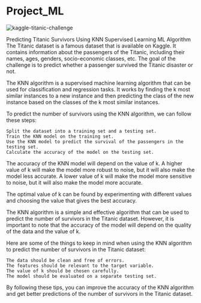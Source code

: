 # Project_ML
![kaggle-titanic-challenge](https://github.com/rbhardwaj2186/Project_ML/assets/143745073/3169c6d0-eb3d-4de1-9c1e-3c8acd996a64)


Predicting Titanic Survivors Using KNN Supervised Learning ML Algorithm
The Titanic dataset is a famous dataset that is available on Kaggle. It contains information about the passengers of the Titanic, including their names, ages, genders, socio-economic classes, etc. The goal of the challenge is to predict whether a passenger survived the Titanic disaster or not.

The KNN algorithm is a supervised machine learning algorithm that can be used for classification and regression tasks. It works by finding the k most similar instances to a new instance and then predicting the class of the new instance based on the classes of the k most similar instances.

To predict the number of survivors using the KNN algorithm, we can follow these steps:

    Split the dataset into a training set and a testing set.
    Train the KNN model on the training set.
    Use the KNN model to predict the survival of the passengers in the testing set.
    Calculate the accuracy of the model on the testing set.

The accuracy of the KNN model will depend on the value of k. A higher value of k will make the model more robust to noise, but it will also make the model less accurate. A lower value of k will make the model more sensitive to noise, but it will also make the model more accurate.

The optimal value of k can be found by experimenting with different values and choosing the value that gives the best accuracy.

The KNN algorithm is a simple and effective algorithm that can be used to predict the number of survivors in the Titanic dataset. However, it is important to note that the accuracy of the model will depend on the quality of the data and the value of k.

Here are some of the things to keep in mind when using the KNN algorithm to predict the number of survivors in the Titanic dataset:

    The data should be clean and free of errors.
    The features should be relevant to the target variable.
    The value of k should be chosen carefully.
    The model should be evaluated on a separate testing set.

By following these tips, you can improve the accuracy of the KNN algorithm and get better predictions of the number of survivors in the Titanic dataset.
